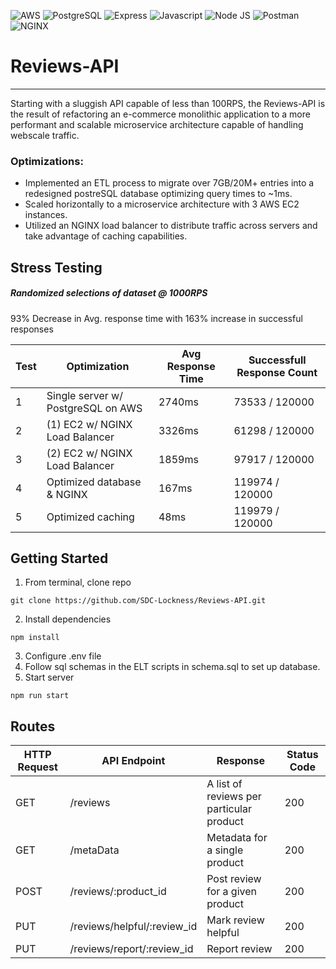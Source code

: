![AWS](https://img.shields.io/badge/Amazon_AWS-FF9900?style=for-the-badge&logo=amazonaws&logoColor=white)
![PostgreSQL](https://img.shields.io/badge/PostgreSQL-316192?style=for-the-badge&logo=postgresql&logoColor=white)
![Express](https://img.shields.io/badge/Express.js-000000?style=for-the-badge&logo=express&logoColor=white)
![Javascript](https://img.shields.io/badge/JavaScript-323330?style=for-the-badge&logo=javascript&logoColor=F7DF1E)
![Node JS](https://img.shields.io/badge/Node.js-339933?style=for-the-badge&logo=nodedotjs&logoColor=white)
![Postman](https://img.shields.io/badge/Postman-FF6C37?style=for-the-badge&logo=Postman&logoColor=white)
![NGINX](https://img.shields.io/badge/Nginx-009639?style=for-the-badge&logo=nginx&logoColor=white)

# Reviews-API
***
Starting with a sluggish API capable of less than 100RPS, the Reviews-API is the result of refactoring an e-commerce monolithic application to a more performant and scalable microservice architecture capable of handling webscale traffic.


### Optimizations:
* Implemented an ETL process to migrate over 7GB/20M+ entries into a redesigned postreSQL database optimizing query times to ~1ms.
* Scaled horizontally to a microservice architecture with 3 AWS EC2 instances.
* Utilized an NGINX load balancer to distribute traffic across servers and take advantage of caching capabilities.



## Stress Testing
##### Randomized selections of dataset @ 1000RPS
93% Decrease in Avg. response time with 163% increase in successful responses

| Test  | Optimization | Avg Response Time | Successfull Response Count |
| ------------- | ------------- | ------------ | ------------- |
| 1  | Single server w/ PostgreSQL on AWS  | 2740ms | 73533 / 120000 |
| 2  | (1) EC2 w/ NGINX Load Balancer  | 3326ms | 61298 / 120000 |
| 3  | (2) EC2 w/ NGINX Load Balancer  | 1859ms | 97917 / 120000 |
| 4  | Optimized database & NGINX  | 167ms | 119974 / 120000 |
| 5  | Optimized caching  | 48ms | 119979 / 120000 |


## Getting Started
1. From terminal, clone repo
```
git clone https://github.com/SDC-Lockness/Reviews-API.git
```
2. Install dependencies
```
npm install
```
3. Configure .env file
4. Follow sql schemas in the ELT scripts in schema.sql to set up database.
5. Start server
```
npm run start
```


## Routes
| HTTP Request  | API Endpoint | Response | Status Code |
| ------------- | ------------- | ------------ | ------------- |
| GET  | /reviews  | A list of reviews per particular product | 200 |
| GET  | /metaData  | Metadata for a single product | 200 |
| POST  | /reviews/:product_id  | Post review for a given product | 200 |
| PUT  | /reviews/helpful/:review_id  | Mark review helpful | 200 |
| PUT  | /reviews/report/:review_id  | Report review | 200 |
